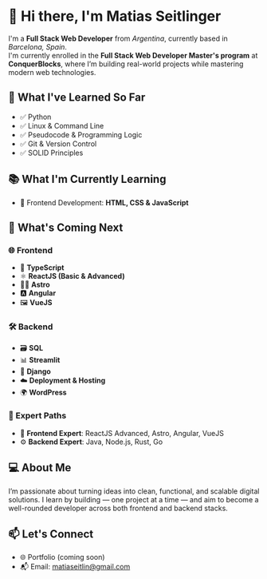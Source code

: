 # 👋 Hi there, I'm Matias Seitlinger

I'm a **Full Stack Web Developer** from *Argentina*, currently based in *Barcelona, Spain*.  
I'm currently enrolled in the **Full Stack Web Developer Master's program** at **ConquerBlocks**, where I’m building real-world projects while mastering modern web technologies.

## 🧠 What I've Learned So Far

- ✅ Python  
- ✅ Linux & Command Line  
- ✅ Pseudocode & Programming Logic  
- ✅ Git & Version Control  
- ✅ SOLID Principles  

## 📚 What I'm Currently Learning

- 🔁 Frontend Development: **HTML, CSS & JavaScript**

## 🧭 What's Coming Next

### 🌐 Frontend
- 🚀 **TypeScript**  
- ⚛️ **ReactJS (Basic & Advanced)**  
- 🧑‍🚀 **Astro**  
- 🅰️ **Angular**  
- 🖼️ **VueJS**

### 🛠 Backend
- 🗃️ **SQL**  
- 📊 **Streamlit**  
- 🐍 **Django**  
- ☁️ **Deployment & Hosting**  
- 🌍 **WordPress**

### 💼 Expert Paths
- 🎯 **Frontend Expert**: ReactJS Advanced, Astro, Angular, VueJS  
- ⚙️ **Backend Expert**: Java, Node.js, Rust, Go

## 💻 About Me

I’m passionate about turning ideas into clean, functional, and scalable digital solutions. I learn by building — one project at a time — and aim to become a well-rounded developer across both frontend and backend stacks.

## 📫 Let's Connect

- 🌐 Portfolio (coming soon)  
- 📬 Email: matiaseitlin@gmail.com



